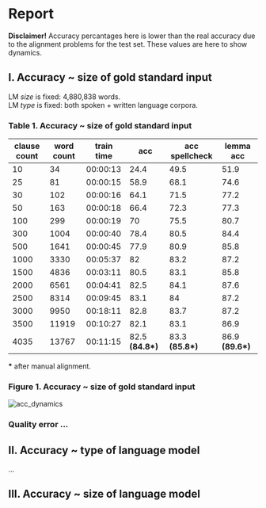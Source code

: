 # Report

**Disclaimer!** Accuracy percantages here is lower than the real accuracy due to the alignment problems for the test set. These values are here to show dynamics.

## I. Accuracy ~ size of gold standard input

LM *size* is fixed: 4,880,838 words.<br>
LM *type* is fixed: both spoken + written language corpora.

### Table 1. Accuracy ~ size of gold standard input

| clause count | word count | train time | acc          | acc spellcheck | lemma acc    | 
|--------------|------------|------------|--------------|----------------|--------------| 
| 10           | 34         | 00:00:13   | 24.4         | 49.5           | 51.9         | 
| 25           | 81         | 00:00:15   | 58.9         | 68.1           | 74.6         | 
| 30           | 102        | 00:00:16   | 64.1         | 71.5           | 77.2         | 
| 50           | 163        | 00:00:18   | 66.4         | 72.3           | 77.3         | 
| 100          | 299        | 00:00:19   | 70           | 75.5           | 80.7         |
| 300          | 1004       | 00:00:40   | 78.4         | 80.5           | 84.4         | 
| 500          | 1641       | 00:00:45   | 77.9         | 80.9           | 85.8         | 
| 1000         | 3330       | 00:05:37   | 82           | 83.2           | 87.2         | 
| 1500         | 4836       | 00:03:11   | 80.5         | 83.1           | 85.8         | 
| 2000         | 6561       | 00:04:41   | 82.5         | 84.1           | 87.6         | 
| 2500         | 8314       | 00:09:45   | 83.1         | 84             | 87.2         | 
| 3000         | 9950       | 00:18:11   | 82.8         | 83.7           | 87.2         | 
| 3500         | 11919      | 00:10:27   | 82.1         | 83.1           | 86.9         | 
| 4035         | 13767      | 00:11:15   | 82.5 **(84.8&ast;)** | 83.3 **(85.8&ast;)**   | 86.9 **(89.6&ast;)** | 

**&ast;** after manual alignment.

### Figure 1. Accuracy ~ size of gold standard input

![acc_dynamics](https://raw.githubusercontent.com/gree-gorey/diploma/master/static/img/acc_dynamics.png "acc_dynamics")

### Quality error ...



## II. Accuracy ~ type of language model

...

## III. Accuracy ~ size of language model